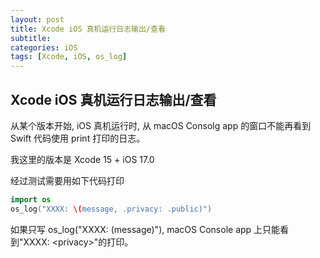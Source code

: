```yaml
---
layout: post
title: Xcode iOS 真机运行日志输出/查看
subtitle:
categories: iOS
tags: [Xcode, iOS, os_log]
---
```


## Xcode iOS 真机运行日志输出/查看

从某个版本开始, iOS 真机运行时, 从 macOS Consolg app 的窗口不能再看到 Swift 代码使用 print 打印的日志。

我这里的版本是 Xcode 15 + iOS 17.0

经过测试需要用如下代码打印

```swift
import os
os_log("XXXX: \(message, .privacy: .public)")
```

如果只写 os_log("XXXX: \(message)"), macOS Console app 上只能看到"XXXX: \<privacy\>"的打印。
